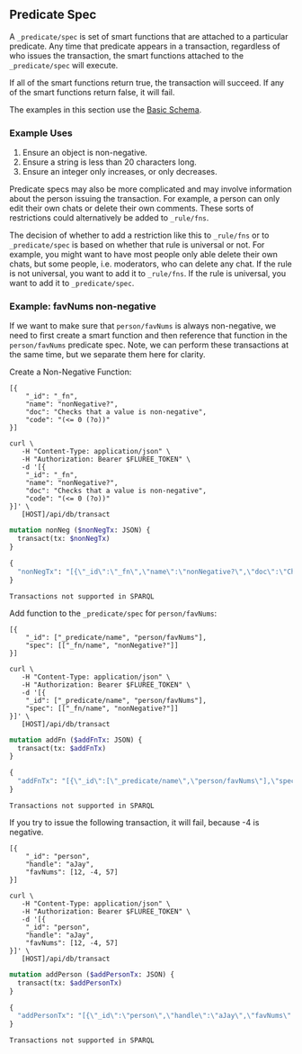 ## Predicate Spec

A `_predicate/spec` is set of smart functions that are attached to a particular predicate. Any time that predicate appears in a transaction, regardless of who issues the transaction, the smart functions attached to the `_predicate/spec` will execute. 

If all of the smart functions return true, the transaction will succeed. If any of the smart functions return false, it will fail. 

The examples in this section use the [Basic Schema](/docs/getting-started/basic-schema).

### Example Uses

1. Ensure an object is non-negative.
2. Ensure a string is less than 20 characters long. 
3. Ensure an integer only increases, or only decreases.

Predicate specs may also be more complicated and may involve information about the person issuing the transaction. For example, a person can only edit their own chats or delete their own comments. These sorts of restrictions could alternatively be added to `_rule/fns`. 

The decision of whether to add a restriction like this to `_rule/fns` or to `_predicate/spec` is based on whether that rule is universal or not. For example, you might want to have most people only able delete their own chats, but some people, i.e. moderators, who can delete any chat. If the rule is not universal, you want to add it to `_rule/fns`. If the rule is universal, you want to add it to `_predicate/spec`.

### Example: favNums non-negative

If we want to make sure that `person/favNums` is always non-negative, we need to first create a smart function and then reference that function in the `person/favNums` predicate spec. Note, we can perform these transactions at the same time, but we separate them here for clarity. 

Create a Non-Negative Function:
```flureeql
[{
    "_id": "_fn",
    "name": "nonNegative?",
    "doc": "Checks that a value is non-negative",
    "code": "(<= 0 (?o))"
}]
```

```curl
curl \
   -H "Content-Type: application/json" \
   -H "Authorization: Bearer $FLUREE_TOKEN" \
   -d '[{
    "_id": "_fn",
    "name": "nonNegative?",
    "doc": "Checks that a value is non-negative",
    "code": "(<= 0 (?o))"
}]' \
   [HOST]/api/db/transact
```
```graphql
mutation nonNeg ($nonNegTx: JSON) {
  transact(tx: $nonNegTx)
}

{
  "nonNegTx": "[{\"_id\":\"_fn\",\"name\":\"nonNegative?\",\"doc\":\"Checks that a value is non-negative\",\"code\":\"(<= 0 (?o))\"}]"
}
```

```sparql
Transactions not supported in SPARQL
```

Add function to the `_predicate/spec` for `person/favNums`:

```flureeql
[{
    "_id": ["_predicate/name", "person/favNums"],
    "spec": [["_fn/name", "nonNegative?"]]
}]
```

```curl
curl \
   -H "Content-Type: application/json" \
   -H "Authorization: Bearer $FLUREE_TOKEN" \
   -d '[{
    "_id": ["_predicate/name", "person/favNums"],
    "spec": [["_fn/name", "nonNegative?"]]
}]' \
   [HOST]/api/db/transact
```
```graphql
mutation addFn ($addFnTx: JSON) {
  transact(tx: $addFnTx)
}

{
  "addFnTx": "[{\"_id\":[\"_predicate/name\",\"person/favNums\"],\"spec\":[[\"_fn/name\",\"nonNegative?\"]]}]"
}
```

```sparql
Transactions not supported in SPARQL
```

If you try to issue the following transaction, it will fail, because -4 is negative.

```flureeql
[{
    "_id": "person",
    "handle": "aJay",
    "favNums": [12, -4, 57]
}]
```

```curl
curl \
   -H "Content-Type: application/json" \
   -H "Authorization: Bearer $FLUREE_TOKEN" \
   -d '[{
    "_id": "person",
    "handle": "aJay",
    "favNums": [12, -4, 57]
}]' \
   [HOST]/api/db/transact
```

```graphql
mutation addPerson ($addPersonTx: JSON) {
  transact(tx: $addPersonTx)
}

{
  "addPersonTx": "[{\"_id\":\"person\",\"handle\":\"aJay\",\"favNums\":[12,-4,57]}]"
}
```

```sparql
Transactions not supported in SPARQL
```